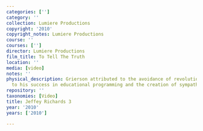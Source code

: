 ```yaml
---
categories: ['']
category: ''
collection: Lumiere Productions
copyright: '2010'
copyright_notes: Lumiere Productions
course: ''
courses: ['']
director: Lumiere Productions
film_title: To Tell The Truth
location: ''
media: [video]
notes: ''
physical_description: Grierson attributed to the avoidance of revolution in Britain
  to his success in educational programming and the creation of sympathy between classes.
repository: ''
taxonomies: [Video]
title: Jeffey Richards 3
year: '2010'
years: ['2010']

---
```

